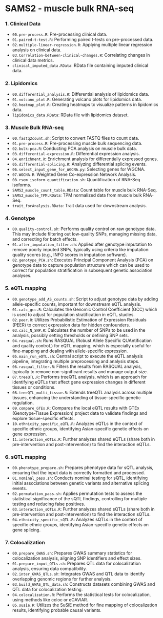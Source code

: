 # SAMS2 - muscle bulk RNA-seq 

### 1. Clinical Data
- `00.pre-process.R`: Pre-processing clinical data.
- `01.paired-t-test.R`: Performing paired t-tests on pre-processed data.
- `02.multiple-linear-regression.R`: Applying multiple linear regression analysis on clinical data.
- `03.Correlation-between-clinical-changes.R`: Correlating changes in clinical data metrics.
- `clinical_imputed_data.RData`: RData file containing imputed clinical data.

### 2. Lipidomics
- `00.differential_analysis.R`: Differential analysis of lipidomics data.
- `01.volcano_plot.R`: Generating volcano plots for lipidomics data.
- `02.heatmap_plot.R`: Creating heatmaps to visualize patterns in lipidomics data.
- `lipidomics_data.RData`: RData file with lipidomics dataset.

### 3. Muscle Bulk RNA-seq
- `00.fastq2count.sh`: Script to convert FASTQ files to count data.
- `01.pre-process.R`: Pre-processing muscle bulk sequencing data.
- `02.bulk-pca.R`: Conducting PCA analysis on muscle bulk data.
- `03.differential-expression.R`: Differential expression analysis.
- `04.enrichment.R`: Enrichment analysis for differentially expressed genes.
- `05.differential-splicing.R`: Analyzing differential splicing events.
- `06.select_input_gene_for_WGCNA.py`: Selecting genes for WGCNA.
- `07.WGCNA.R`: Weighted Gene Co-expression Network Analysis.
- `08.rsem_isoform_quantification.sh`: Quantification of RNA-Seq isoforms.
- `SAMS2_muscle_count_table.RData`: Count table for muscle bulk RNA-Seq.
- `SAMS2_muscle_TPM.RData`: TPM normalized data from muscle bulk RNA-Seq.
- `trait_forAnalysis.RData`: Trait data used for downstream analysis.

### 4. Genotype
-  `00.quality-control.sh`: Performs quality control on raw genotype data. This may include filtering out low-quality SNPs, managing missing data, and correcting for batch effects.
-  `01.after_imputation_filter.sh`: Applied after genotype imputation to remove poorly imputed SNPs, typically using criteria like imputation quality scores (e.g., INFO scores in imputation software).
-  `02.genotype_PCA.sh`: Executes Principal Component Analysis (PCA) on genotype data to capture population structure which can be used to correct for population stratification in subsequent genetic association analyses.

### 5. eQTL mapping
-  `00.genotype_add_AS_counts.sh`: Script to adjust genotype data by adding allele-specific counts, important for downstream eQTL analysis.
-  `01.calc_gcc.R`: Calculates the Genomic Control Coefficient (GCC) which is used to adjust for population stratification in eQTL studies.
-  `02.peer.R`: Utilizes Probabilistic Estimation of Expression Residuals (PEER) to correct expression data for hidden confounders.
-  `03.calc_N_SNP.R`: Calculates the number of SNPs to be used in the analysis, possibly setting thresholds or defining SNP sets.
-  `04.rasqual.sh`: Runs RASQUAL (Robust Allele Specific QUAntification and quality controL) for eQTL mapping, which is especially useful for fine-mapping and dealing with allele-specific expression.
-  `05.main_run_eQTL.sh`: Central script to execute the eQTL analysis pipeline, integrating multiple preprocessing and analysis steps.
-  `06.rasqual_filter.R`: Filters the results from RASQUAL analysis, typically to remove non-significant results and manage output size.
-  `07.treeQTL.R`: Performs treeQTL analysis, which is an approach for identifying eQTLs that affect gene expression changes in different tissues or conditions.
-  `08.treeQTL_multi_tissue.R`: Extends treeQTL analysis across multiple tissues, enhancing the understanding of tissue-specific genetic regulation.
-  `09.compare_GTEx.R`: Compares the local eQTL results with GTEx (Genotype-Tissue Expression) project data to validate findings and explore tissue-specific effects.
-  `10.ethnicity_specific_eQTL.R`: Analyzes eQTLs in the context of specific ethnic groups, identifying Asian-specific genetic effects on gene expression.
-  `11.interaction_eQTLs.R`: Further analyzes shared eQTLs (share both in pre-intervention and post-intervention) to find the interaction eQTLs.

### 6. sQTL mapping
-  `00.phenotype_prepare.sh`: Prepares phenotype data for sQTL analysis, ensuring that the input data is correctly formatted and processed.
-  `01.nominal_pass.sh`: Conducts nominal testing for sQTL, identifying initial associations between genetic variants and alternative splicing events.
-  `02.permutation_pass.sh`: Applies permutation tests to assess the statistical significance of the sQTL findings, controlling for multiple testing and reducing false positives.
-  `03.interaction_sQTLs.R`: Further analyzes shared sQTLs (share both in pre-intervention and post-intervention) to find the interaction sQTLs.
-  `04.ethnicity_specific_sQTL.R`: Analyzes sQTLs in the context of specific ethnic groups, identifying Asian-specific genetic effects on gene splicing.

### 7. Colocalization
-  `00.prepare_GWAS.sh`: Prepares GWAS summary statistics for colocalization analysis, aligning SNP identifiers and effect sizes.
-  `01.prepare_input_QTLs.sh`: Prepares QTL data for colocalization analysis, ensuring data compatibility.
-  `02.inter_GWAS_QTLs.sh`: Integrates GWAS and QTL data to identify overlapping genomic regions for further analysis.
-  `03.build_GWAS_QTL_data.sh`: Constructs datasets combining GWAS and QTL data for colocalization testing.
-  `04.colocalization.R`: Performs the statistical tests for colocalization, using methods like coloc or eCAVIAR.
-  `05.susie.R`: Utilizes the SuSiE method for fine mapping of colocalization results, identifying probable causal variants.
